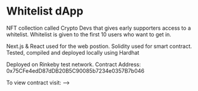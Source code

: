 # Whitelist dApp

NFT collection called Crypto Devs that gives early supporters access to a whitelist.
Whitelist is given to the first 10 users who want to get in.

Next.js & React used for the web postion.
Solidity used for smart contract. Tested, compiled and deployed locally using Hardhat

Deployed on Rinkeby test network. Contract Address: 0x75CFe4edD87dDB20B5C90085b7234e0357B7b046

To view contract visit: -->